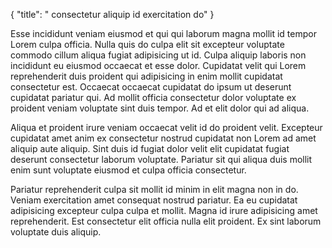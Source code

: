 {
  "title": " consectetur aliquip id exercitation do"
}

Esse incididunt veniam eiusmod et qui qui laborum magna mollit id tempor Lorem culpa officia. Nulla quis do culpa elit sit excepteur voluptate commodo cillum aliqua fugiat adipisicing ut id. Culpa aliquip laboris non incididunt eu eiusmod occaecat et esse dolor. Cupidatat velit qui Lorem reprehenderit duis proident qui adipisicing in enim mollit cupidatat consectetur est. Occaecat occaecat cupidatat do ipsum ut deserunt cupidatat pariatur qui. Ad mollit officia consectetur dolor voluptate ex proident veniam voluptate sint duis tempor. Ad et elit dolor qui ad aliqua.

Aliqua et proident irure veniam occaecat velit id do proident velit. Excepteur cupidatat amet anim ex consectetur nostrud cupidatat non Lorem ad amet aliquip aute aliquip. Sint duis id fugiat dolor velit elit cupidatat fugiat deserunt consectetur laborum voluptate. Pariatur sit qui aliqua duis mollit enim sunt voluptate eiusmod et culpa officia consectetur.

Pariatur reprehenderit culpa sit mollit id minim in elit magna non in do. Veniam exercitation amet consequat nostrud pariatur. Ea eu cupidatat adipisicing excepteur culpa culpa et mollit. Magna id irure adipisicing amet reprehenderit. Est consectetur elit officia nulla elit proident. Ex sint laborum voluptate duis aliquip.